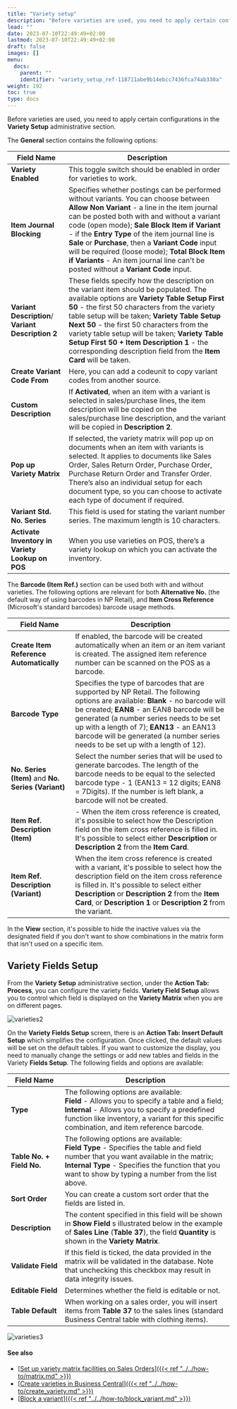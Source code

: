 ```yaml
---
title: "Variety setup"
description: "Before varieties are used, you need to apply certain configurations in the Variety Setup administrative section."
lead: ""
date: 2023-07-10T22:49:49+02:00
lastmod: 2023-07-10T22:49:49+02:00
draft: false
images: []
menu:
  docs:
    parent: ""
    identifier: "variety_setup_ref-118711abe9b14ebcc7436fca74ab330a"
weight: 192
toc: true
type: docs
---
```


Before varieties are used, you need to apply certain configurations in the **Variety Setup** administrative section.

The **General** section contains the following options:

| Field Name      | Description |
| ----------- | ----------- |
| **Variety Enabled**       | This toggle switch should be enabled in order for varieties to work.     |
| **Item Journal Blocking**   | Specifies whether postings can be performed without variants. You can choose between **Allow Non Variant** - a line in the item journal can be posted both with and without a variant code (open mode); **Sale Block Item if Variant** - if the **Entry Type** of the item journal line is **Sale** or **Purchase**, then a **Variant Code** input will be required (loose mode); **Total Block Item if Variants** - An item journal line can't be posted without a **Variant Code** input.      |
| **Variant Description**/ **Variant Description 2**  |  These fields specify how the description on the variant item should be populated. The available options are **Variety Table Setup First 50** - the first 50 characters from the variety table setup will be taken; **Variety Table Setup Next 50** - the first 50 characters from the variety table setup will be taken; **Variety Table Setup First 50 + Item Description 1** - the corresponding description field from the **Item Card** will be taken.   |
| **Create Variant Code From** | Here, you can add a codeunit to copy variant codes from another source. |
| **Custom Description** | If **Activated**, when an item with a variant is selected in sales/purchase lines, the item description will be copied on the sales/purchase line description, and the variant will be copied in **Description 2**.   |
| **Pop up Variety Matrix**  | If selected, the variety matrix will pop up on documents when an item with variants is selected. It applies to documents like Sales Order, Sales Return Order, Purchase Order, Purchase Return Order and Transfer Order. There’s also an individual setup for each document type, so you can choose to activate each type of document if required.   |
| **Variant Std. No. Series**  | This field is used for stating the variant number series. The maximum length is 10 characters.  |
| **Activate Inventory in Variety Lookup on POS** | When you use varieties on POS, there’s a variety lookup on which you can activate the inventory. | 

The **Barcode (Item Ref.)** section can be used both with and without varieties. The following options are relevant for both **Alternative No.** (the default way of using barcodes in NP Retail), and **Item Cross Reference** (Microsoft's standard barcodes) barcode usage methods.

| Field Name      | Description |
| ----------- | ----------- |
| **Create Item Reference Automatically**       | If enabled, the barcode will be created automatically when an item or an item variant is created. The assigned item reference number can be scanned on the POS as a barcode.      |
| **Barcode Type**   | Specifies the type of barcodes that are supported by NP Retail. The following options are available: **Blank** - no barcode will be created; **EAN8** - an EAN8 barcode will be generated (a number series needs to be set up with a length of 7); **EAN13** - an EAN13 barcode will be generated (a number series needs to be set up with a length of 12).     |
| **No. Series (Item)** and **No. Series (Variant)**  | Select the number series that will be used to generate barcodes. The length of the barcode needs to be equal to the selected barcode type - 1 (EAN13 = 12 digits; EAN8 = 7Digits). If the number is left blank, a barcode will not be created.   |
| **Item Ref. Description (Item)** | -  When the item cross reference is created, it's possible to select how the Description field on the item cross reference is filled in. It's possible to select either **Description** or **Description 2** from the **Item Card**.  |
|  **Item Ref. Description (Variant)**   | When the item cross reference is created with a variant, it's possible to select how the description field on the item cross reference is filled in. It's possible to select either **Description** or **Description 2** from the **Item Card**, or **Description 1** or **Description 2** from the variant.  |

In the **View** section, it's possible to hide the inactive values via the designated field if you don't want to show combinations in the matrix form that isn't used on a specific item.

## Variety Fields Setup

From the **Variety Setup** administrative section, under the **Action Tab: Process**, you can configure the variety fields. **Variety Field Setup** allows you to control which field is displayed on the **Variety Matrix** when you are on different pages.  

![varieties2](varieties2.PNG)

On the **Variety Fields Setup** screen, there is an **Action Tab: Insert Default Setup** which simplifies the configuration. Once clicked, the default values will be set on the default tables. If you want to customize the display, you need to manually change the settings or add new tables and fields in the Variety **Fields Setup**. The following fields and options are available:  

| Field Name      | Description |
| ----------- | ----------- |
| **Type** | The following options are available: </br> **Field** - Allows you to specify a table and a field; </br> **Internal** - Allows you to specify a predefined function like inventory, a variant for this specific combination, and item reference barcode. |
| **Table No. + Field No.** | The following options are available: </br> **Field Type** - Specifies the table and field number that you want available in the matrix; </br> **Internal Type** - Specifies the function that you want to show by typing a number from the list above. |
| **Sort Order** | You can create a custom sort order that the fields are listed in. | 
| **Description** | The content specified in this field will be shown in **Show Field** s illustrated below in the example of **Sales Line** (**Table 37**), the field **Quantity** is shown in the **Variety Matrix**. |
| **Validate Field** | If this field is ticked, the data provided in the matrix will be validated in the database. Note that unchecking this checkbox may result in data integrity issues. |
| **Editable Field** | Determines whether the field is editable or not. |
| **Table Default** | When working on a sales order, you will insert items from **Table 37** to the sales lines (standard Business Central table with clothing items).  | 

![varieties3](varieties3.PNG)

#### See also

- [<ins>Set up variety matrix facilities on Sales Orders<ins>]({{< ref "../../how-to/matrix.md" >}})
- [<ins>Create varieties in Business Central<ins>]({{< ref "../../how-to/create_variety.md" >}})
- [<ins>Block a variant<ins>]({{< ref "../../how-to/block_variant.md" >}})